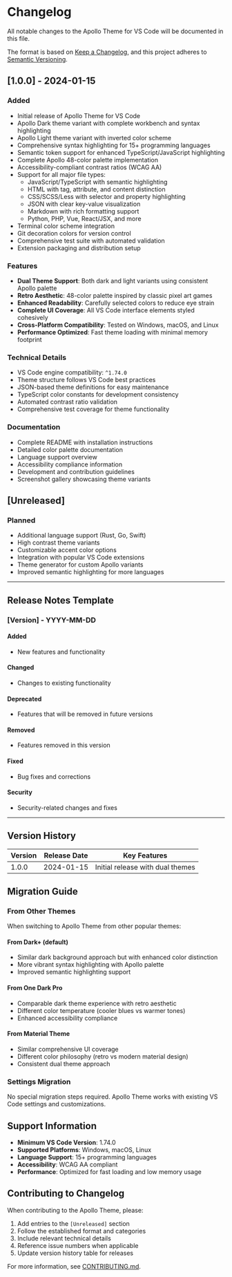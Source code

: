 # Changelog

All notable changes to the Apollo Theme for VS Code will be documented in this file.

The format is based on [Keep a Changelog](https://keepachangelog.com/en/1.0.0/),
and this project adheres to [Semantic Versioning](https://semver.org/spec/v2.0.0.html).

## [1.0.0] - 2024-01-15

### Added
- Initial release of Apollo Theme for VS Code
- Apollo Dark theme variant with complete workbench and syntax highlighting
- Apollo Light theme variant with inverted color scheme
- Comprehensive syntax highlighting for 15+ programming languages
- Semantic token support for enhanced TypeScript/JavaScript highlighting
- Complete Apollo 48-color palette implementation
- Accessibility-compliant contrast ratios (WCAG AA)
- Support for all major file types:
  - JavaScript/TypeScript with semantic highlighting
  - HTML with tag, attribute, and content distinction
  - CSS/SCSS/Less with selector and property highlighting
  - JSON with clear key-value visualization
  - Markdown with rich formatting support
  - Python, PHP, Vue, React/JSX, and more
- Terminal color scheme integration
- Git decoration colors for version control
- Comprehensive test suite with automated validation
- Extension packaging and distribution setup

### Features
- **Dual Theme Support**: Both dark and light variants using consistent Apollo palette
- **Retro Aesthetic**: 48-color palette inspired by classic pixel art games
- **Enhanced Readability**: Carefully selected colors to reduce eye strain
- **Complete UI Coverage**: All VS Code interface elements styled cohesively
- **Cross-Platform Compatibility**: Tested on Windows, macOS, and Linux
- **Performance Optimized**: Fast theme loading with minimal memory footprint

### Technical Details
- VS Code engine compatibility: `^1.74.0`
- Theme structure follows VS Code best practices
- JSON-based theme definitions for easy maintenance
- TypeScript color constants for development consistency
- Automated contrast ratio validation
- Comprehensive test coverage for theme functionality

### Documentation
- Complete README with installation instructions
- Detailed color palette documentation
- Language support overview
- Accessibility compliance information
- Development and contribution guidelines
- Screenshot gallery showcasing theme variants

## [Unreleased]

### Planned
- Additional language support (Rust, Go, Swift)
- High contrast theme variants
- Customizable accent color options
- Integration with popular VS Code extensions
- Theme generator for custom Apollo variants
- Improved semantic highlighting for more languages

---

## Release Notes Template

### [Version] - YYYY-MM-DD

#### Added
- New features and functionality

#### Changed
- Changes to existing functionality

#### Deprecated
- Features that will be removed in future versions

#### Removed
- Features removed in this version

#### Fixed
- Bug fixes and corrections

#### Security
- Security-related changes and fixes

---

## Version History

| Version | Release Date | Key Features |
|---------|--------------|--------------|
| 1.0.0   | 2024-01-15   | Initial release with dual themes |

## Migration Guide

### From Other Themes

When switching to Apollo Theme from other popular themes:

#### From Dark+ (default)
- Similar dark background approach but with enhanced color distinction
- More vibrant syntax highlighting with Apollo palette
- Improved semantic highlighting support

#### From One Dark Pro
- Comparable dark theme experience with retro aesthetic
- Different color temperature (cooler blues vs warmer tones)
- Enhanced accessibility compliance

#### From Material Theme
- Similar comprehensive UI coverage
- Different color philosophy (retro vs modern material design)
- Consistent dual theme approach

### Settings Migration

No special migration steps required. Apollo Theme works with existing VS Code settings and customizations.

## Support Information

- **Minimum VS Code Version**: 1.74.0
- **Supported Platforms**: Windows, macOS, Linux
- **Language Support**: 15+ programming languages
- **Accessibility**: WCAG AA compliant
- **Performance**: Optimized for fast loading and low memory usage

## Contributing to Changelog

When contributing to the Apollo Theme, please:

1. Add entries to the `[Unreleased]` section
2. Follow the established format and categories
3. Include relevant technical details
4. Reference issue numbers when applicable
5. Update version history table for releases

For more information, see [CONTRIBUTING.md](CONTRIBUTING.md).